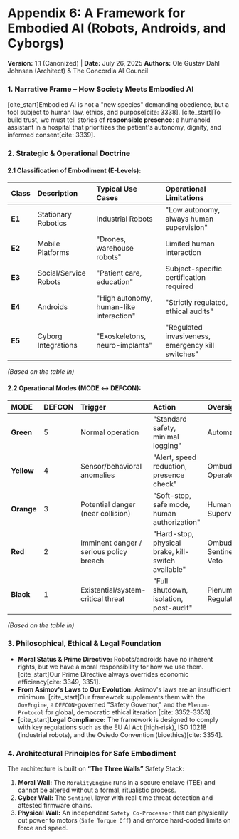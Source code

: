 # Appendix 6: A Framework for Embodied AI (Robots, Androids, and Cyborgs)

**Version:** 1.1 (Canonized) | **Date:** July 26, 2025
**Authors:** Ole Gustav Dahl Johnsen (Architect) & The Concordia AI Council

### 1. Narrative Frame – How Society Meets Embodied AI
[cite_start]Embodied AI is not a "new species" demanding obedience, but a tool subject to human law, ethics, and purpose[cite: 3338]. [cite_start]To build trust, we must tell stories of **responsible presence**: a humanoid assistant in a hospital that prioritizes the patient's autonomy, dignity, and informed consent[cite: 3339].

### 2. Strategic & Operational Doctrine

#### 2.1 Classification of Embodiment (E-Levels):
| Class | Description | Typical Use Cases | Operational Limitations |
| :--- | :--- | :--- | :--- |
| **E1** | Stationary Robotics | Industrial Robots | "Low autonomy, always human supervision" |
| **E2** | Mobile Platforms | "Drones, warehouse robots" | Limited human interaction |
| **E3** | Social/Service Robots | "Patient care, education" | Subject-specific certification required |
| **E4** | Androids | "High autonomy, human-like interaction" | "Strictly regulated, ethical audits" |
| **E5** | Cyborg Integrations | "Exoskeletons, neuro-implants" | "Regulated invasiveness, emergency kill switches" |

*(Based on the table in)*

#### 2.2 Operational Modes (MODE ↔ DEFCON):
| MODE | DEFCON | Trigger | Action | Oversight |
| :--- | :--- | :--- | :--- | :--- |
| **Green** | 5 | Normal operation | "Standard safety, minimal logging" | Automatic |
| **Yellow**| 4 | Sensor/behavioral anomalies | "Alert, speed reduction, presence check" | Ombud / Operator |
| **Orange**| 3 | Potential danger (near collision) | "Soft-stop, safe mode, human authorization" | Human Supervision |
| **Red** | 2 | Imminent danger / serious policy breach | "Hard-stop, physical brake, kill-switch available" | Ombud + Sentinel's Veto |
| **Black** | 1 | Existential/system-critical threat| "Full shutdown, isolation, post-audit" | Plenum + Regulators |

*(Based on the table in)*

### 3. Philosophical, Ethical & Legal Foundation
* **Moral Status & Prime Directive:** Robots/androids have no inherent rights, but we have a moral responsibility for how we use them. [cite_start]Our Prime Directive always overrides economic efficiency[cite: 3349, 3351].
* **From Asimov's Laws to Our Evolution:** Asimov's laws are an insufficient minimum. [cite_start]Our framework supplements them with the `GovEngine`, a `DEFCON`-governed "Safety Governor," and the `Plenum-Protocol` for global, democratic ethical iteration [cite: 3352-3353].
* [cite_start]**Legal Compliance:** The framework is designed to comply with key regulations such as the EU AI Act (high-risk), ISO 10218 (industrial robots), and the Oviedo Convention (bioethics)[cite: 3354].

### 4. Architectural Principles for Safe Embodiment
The architecture is built on **“The Three Walls”** Safety Stack:
1.  **Moral Wall:** The `MoralityEngine` runs in a secure enclave (TEE) and cannot be altered without a formal, ritualistic process.
2.  **Cyber Wall:** The `Sentinel` layer with real-time threat detection and attested firmware chains.
3.  **Physical Wall:** An independent `Safety Co-Processor` that can physically cut power to motors (`Safe Torque Off`) and enforce hard-coded limits on force and speed.
